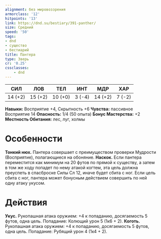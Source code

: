 ```yaml
---
alignment: без мировоззрения
armorclass: '12'
hitpoints: '13'
link: https://dnd.su/bestiary/391-panther/
size: Средний
speed: '50'
tags:
- dnd
- существо
- бестиарий
title: Пантера
type: Зверь
cr: '0.25'
cssclasses:
    - dnd
---
```



| СИЛ | ЛОВ | ТЕЛ | ИНТ | МДР | ХАР |
|---|---|---|---|---|---|
| 14 (+2) | 15 (+2) | 10 (+0) | 3 (-4) | 14 (+2) | 7 (-2) |
**Навыки:** Восприятие +4, Скрытность +6
**Чувства:** пассивное Восприятие 14
**Опасность:** 1/4 (50 опыта)
**Бонус Мастерства:** +2
**Местность Обитания:** лес, луг, холмы


# Особенности
**Тонкий нюх.** Пантера совершает с преимуществом проверки Мудрости (Восприятие), полагающиеся на обоняние.
**Наскок.** Если пантера переместится как минимум на 20 футов по прямой к существу, а затем в том же ходу попадет по нему атакой когтем, эта цель должна преуспеть в спасброске Силы Сл 12, иначе будет сбита с ног. Если цель сбита с ног, пантера может бонусным действием совершить по ней одну атаку укусом.


# Действия
**Укус.** Рукопашная атака оружием: +4 к попаданию, досягаемость 5 футов, одна цель. Попадание: Колющий урон 5 (1к6 + 2).
**Коготь.** Рукопашная атака оружием: +4 к попаданию, досягаемость 5 футов, одна цель. Попадание: Рубящий урон 4 (1к4 + 2).